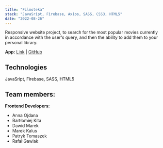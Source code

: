 ```yaml
---
title: "Filmoteka"
stack: "JavaSript, Firebase, Axios, SASS, CSS3, HTML5"
date: "2022-08-26"
---
```


Responsive website project, to search for the most popular movies currently in accordance with the user's query, and then the ability to add them to your personal library.

**App:** [Link](https://annaojdana.github.io/film-library-group-project/) | [GitHub](https://github.com/annaojdana/film-library-group-project)

## Technologies

JavaSript, Firebase, SASS, HTML5

## Team members:

**Frontend Developers:**

- Anna Ojdana
- Bartłomiej Kita
- Dawid Marek
- Marek Kalus
- Patryk Tomaszek
- Rafał Gawlak
